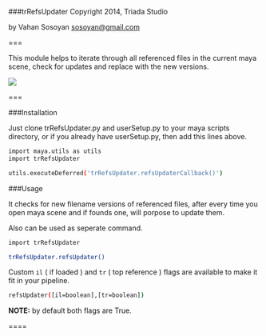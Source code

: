 ###trRefsUpdater
Copyright 2014, Triada Studio

by Vahan Sosoyan sosoyan@gmail.com

===

This module helps to iterate through all referenced files in the current maya scene, check for updates and replace with the new versions.

![](https://dl.dropboxusercontent.com/u/11663164/shared/trRefsUpdater_Demo.gif)

===

###Installation

Just clone trRefsUpdater.py and userSetup.py to your maya scripts directory, or if you already have userSetup.py, then add this lines above.

```bash
import maya.utils as utils
import trRefsUpdater

utils.executeDeferred('trRefsUpdater.refsUpdaterCallback()')
```

###Usage

It checks for new filename versions of referenced files, after every time you open maya scene and if founds one, will porpose to update them.

Also can be used as seperate command.

```bash
import trRefsUpdater

trRefsUpdater.refsUpdater()
```
Custom `il` ( if loaded ) and `tr` ( top reference ) flags are available to make it fit in your pipeline.

```bash
refsUpdater([il=boolean],[tr=boolean])
```

**NOTE:** by default both flags are True.

====
